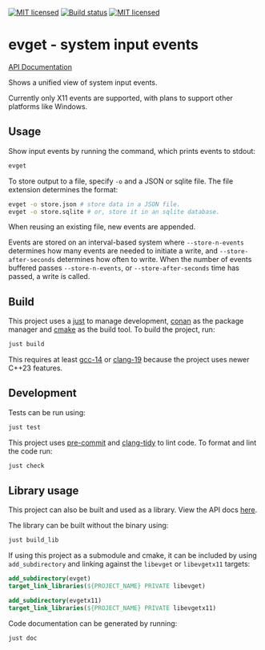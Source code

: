 <a href="https://github.com/mmalenic/evget/blob/main/LICENSE" target="_blank"><img
alt="MIT licensed" src="https://img.shields.io/badge/license-MIT-blue.svg"/></a>
<a href="https://github.com/mmalenic/evget/actions?query=workflow%3Atest+branch%3Amain" target="_blank"><img
alt="Build status" src="https://github.com/mmalenic/evget/actions/workflows/test.yaml/badge.svg"/></a>
<a href="https://mmalenic.github.io/evget" target="_blank"><img
alt="MIT licensed" src="https://img.shields.io/badge/docs-API-blue.svg"/></a>

# evget - system input events

[API Documentation][api-docs]

Shows a unified view of system input events.

Currently only X11 events are supported, with plans to support other platforms like Windows.

## Usage

Show input events by running the command, which prints events to stdout:

```sh
evget
```

To store output to a file, specify `-o` and a JSON or sqlite file. The file extension determines the format:

```sh
evget -o store.json # store data in a JSON file.
evget -o store.sqlite # or, store it in an sqlite database.
```

When reusing an existing file, new events are appended.

Events are stored on an interval-based system where `--store-n-events` determines how many events are needed to initiate
a write, and `--store-after-seconds` determines how often to write. When the number of events buffered passes
`--store-n-events`, or `--store-after-seconds` time has passed, a write is called.

## Build

This project uses a [just] to manage development, [conan] as the package manager and [cmake] as the build tool.
To build the project, run:

```sh
just build
```

This requires at least [gcc-14] or [clang-19] because the project uses newer C++23 features.

## Development

Tests can be run using:

```sh
just test
```

This project uses [pre-commit] and [clang-tidy] to lint code. To format and lint the code run:

```sh
just check
```

## Library usage

This project can also be built and used as a library. View the API docs [here][api-docs].

The library can be built without the binary using:

```sh
just build_lib
```

If using this project as a submodule and cmake, it can be included by using `add_subdirectory` and linking against the
`libevget` or `libevgetx11` targets:

```cmake
add_subdirectory(evget)
target_link_libraries(${PROJECT_NAME} PRIVATE libevget)

add_subdirectory(evgetx11)
target_link_libraries(${PROJECT_NAME} PRIVATE libevgetx11)
```

Code documentation can be generated by running:

```sh
just doc
```

[just]: https://github.com/casey/just
[conan]: https://docs.conan.io/2/installation.html
[cmake]: https://cmake.org/
[gcc-14]: https://gcc.gnu.org/gcc-14/
[clang-19]: https://releases.llvm.org/19.1.0/tools/clang/docs/ReleaseNotes.html
[clang-tidy]: https://clang.llvm.org/extra/clang-tidy/
[pre-commit]: https://pre-commit.com/
[api-docs]: https://mmalenic.github.io/evget
